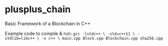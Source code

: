 # plusplus_chain
Basic Framework of a Blockchain in C++

Example code to compile & run:
`gcc -lstdc++ \
-std=c++11 \
-stdlib=libc++ \
-x c++ \
main.cpp Block.cpp Blockchain.cpp sha256.cpp`
